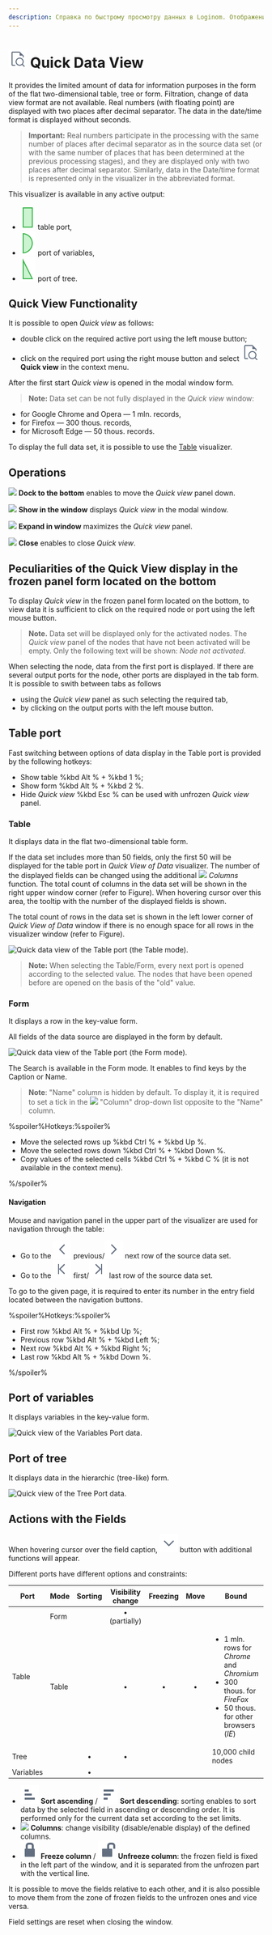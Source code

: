 ```yaml
---
description: Справка по быстрому просмотру данных в Loginom. Отображение информации в виде двумерной таблицы, дерева или формы. Просмотр данных с выходного порта.
---
```

# ![ ](./../../images/icons/common/toolbar-controls/show-fast-viewer_default.svg) Quick Data View

It provides the limited amount of data for information purposes in the form of the flat two-dimensional table, tree or form. Filtration, change of data view format are not available. Real numbers (with floating point) are displayed with two places after decimal separator. The data in the date/time format is displayed without seconds.

> **Important:** Real numbers participate in the processing with the same number of places after decimal separator as in the source data set (or with the same number of places that has been determined at the previous processing stages), and they are displayed only with two places after decimal separator.  Similarly, data in the Date/time format is represented only in the visualizer in the abbreviated format.

This visualizer is available in any active output:

* ![ ](./../../images/icons/app/node/ports/outputs/table_active.svg) table port,
* ![ ](./../../images/icons/app/node/ports/outputs/variable_active.svg) port of variables,
* ![ ](./../../images/icons/app/node/ports/outputs/tree_active.svg) port of tree.

## Quick View Functionality

It is possible to open *Quick view* as follows:

* double click on the required active port using the left mouse button;
* click on the required port using the right mouse button and select ![ ](../../images/icons/common/toolbar-controls/show-fast-viewer_default.svg) **Quick view** in the context menu.

After the first start *Quick view* is opened in the modal window form.

> **Note:** Data set can be not fully displayed in the *Quick view* window:
* for Google Chrome and Opera — 1 mln. records,
* for Firefox — 300 thous. records,
* for Microsoft Edge — 50 thous. records.

To display the full data set, it is possible to use the [Table](./../table/README.md) visualizer.

## Operations

![ ](../../images/extjs-theme/tools/tool-sprites_18x18/tool-sprites_14.svg) **Dock to the bottom** enables to move the *Quick view* panel down.

![ ](../../images/extjs-theme/tools/tool-sprites_18x18/tool-sprites_04.svg) **Show in the window** displays *Quick view* in the modal window.

![ ](../../images/extjs-theme/tools/tool-sprites_18x18/tool-sprites_03.svg) **Expand in window** maximizes the *Quick view* panel.

![ ](../../images/extjs-theme/tools/tool-sprites_18x18/tool-sprites_01.svg)  **Close** enables to close *Quick view*.

## Peculiarities of the Quick View display in the frozen panel form located on the bottom

To display *Quick view* in the frozen panel form located on the bottom, to view data it is sufficient to click on the required node or port using the left mouse button.

> **Note.** Data set will be displayed only for the activated nodes. The *Quick view* panel of the nodes that have not been activated will be empty. Only the following text will be shown: *Node not activated*.

When selecting the node, data from the first port is displayed. If there are several output ports for the node, other ports are displayed in the tab form. It is possible to swith between tabs as follows

* using the *Quick view* panel as such selecting the required tab,
* by clicking on the output ports with the left mouse button.

## Table port

Fast switching between options of data display in the Table port is provided by the following hotkeys:

* Show table %kbd Alt % + %kbd 1 %;
* Show form %kbd Alt % + %kbd 2 %.
* Hide *Quick view* %kbd Esc % can be used with unfrozen *Quick view* panel.

### Table

It displays data in the flat two-dimensional table form.

If the data set includes more than 50 fields, only the first 50 will be displayed for the table port in *Quick View of Data* visualizer. The number of the displayed fields  can be changed using the additional ![ ](./../../images/icons/grid/columns.svg) *Columns* function. The total count of columns in the data set will be shown in the right upper window corner (refer to Figure). When hovering cursor over this area, the tooltip with the number of the displayed fields is shown.

The total count of rows in the data set is shown in the left lower corner of *Quick View of Data* window if there is no enough space for all rows in the visualizer window (refer to Figure).

![Quick data view of the Table port (the Table mode).](./images/column-amt.png)

> **Note:** When selecting the Table/Form, every next port is opened according to the selected value. The nodes that have been opened before are opened on the basis of the "old" value.

### Form

It displays a row in the key-value form.

All fields of the data source are displayed in the form by default.

![Quick data view of the Table port (the Form mode).](./images/form-amt.png)

The Search is available in the Form mode. It enables to find keys by the Caption or Name.

> **Note**: "Name" column is hidden by default. To display it, it is required to set a tick in the ![](./../../images/icons/grid/columns.svg) "Column" drop-down list opposite to the "Name" column.

%spoiler%Hotkeys:%spoiler%

* Move the selected rows up %kbd Ctrl % + %kbd Up %.
* Move the selected rows down %kbd Ctrl % + %kbd Down %.
* Copy values of the selected cells %kbd Ctrl % + %kbd C % (it is not available in the context menu).

%/spoiler%

#### Navigation

Mouse and navigation panel in the upper part of the visualizer are used for navigation through the table:

* Go to the ![](./../../images/icons/common/toolbar-controls/prev_default.svg) previous/![](./../../images/icons/common/toolbar-controls/next_default.svg) next row of the source data set.
* Go to the ![](./../../images/icons/common/toolbar-controls/first_default.svg) first/![](./../../images/icons/common/toolbar-controls/last_default.svg) last row of the source data set.

To go to the given page, it is required to enter its number in the entry field located between the navigation buttons.

%spoiler%Hotkeys:%spoiler%

* First row %kbd Alt % + %kbd Up %;
* Previous row %kbd Alt % + %kbd Left %;
* Next row %kbd Alt % + %kbd Right %;
* Last row %kbd Alt % + %kbd Down %.

%/spoiler%

## Port of variables

It displays variables in the key-value form.

![Quick view of the Variables Port data.](./images/var-amt.png)

## Port of tree

It displays data in the hierarchic (tree-like) form.

![Quick view of the Tree Port data.](./images/tree-amt.png)

## Actions with the Fields

When hovering cursor over the field caption, ![ ](./../../images/icons/common/toolbar-controls/down_default.svg) button with additional functions will appear.

Different ports have different options and constraints:

<table>
<thead>
  <tr>
    <th>Port</th>
    <th>Mode</th>
    <th>Sorting</th>
    <th>Visibility change</th>
    <th>Freezing</th>
    <th>Move</th>
    <th>Bound</th>
  </tr>
</thead>
<tbody>
  <tr>
    <td rowspan="2">Table</td>
    <td>Form</td>
    <td></td>
    <td align="center">• (partially)</td>
    <td></td>
    <td></td>
    <td></td>
  </tr>
  <tr>
    <td>Table</td>
    <td></td>
    <td align="center">•</td>
    <td align="center">•</td>
    <td align="center">•</td>
    <td><ul><li>1 mln. rows for <i>Chrome</i> and <i>Chromium</i></li><li>300 thous. for <i>FireFox</i></li><li>50 thous. for other browsers (<i>IE</i>)</li></ul></td>
  </tr>
  <tr>
    <td>Tree</td>
    <td></td>
    <td align="center">•</td>
    <td align="center">•</td>
    <td></td>
    <td></td>
    <td>10,000 child nodes</td>
  </tr>
  <tr>
    <td>Variables</td>
    <td></td>
    <td align="center">•</td>
    <td></td>
    <td></td>
    <td></td>
    <td></td>
  </tr>
</tbody>
</table>

* ![ ](./../../images/icons/common/toolbar-controls/low-to-hight_default.svg) **Sort ascending** / ![ ](./../../images/icons/common/toolbar-controls/hight-to-low_default.svg) **Sort descending**: sorting enables to sort data by the selected field in ascending or descending order. It is performed only for the current data set according to the set limits.
* ![ ](./../../images/icons/grid/columns.svg) **Columns**: change visibility (disable/enable display) of the defined columns.
* ![ ](./../../images/icons/common/toolbar-controls/locked_default.svg) **Freeze column** / ![ ](./../../images/icons/common/toolbar-controls/unlocked_default.svg) **Unfreeze column**: the frozen field is fixed in the left part of the window, and it is separated from the unfrozen part with the vertical line.

It is possible to move the fields relative to each other, and it is also possible to move them from the zone of frozen fields to the unfrozen ones and vice versa.

Field settings are reset when closing the window.

